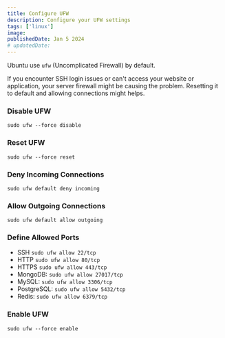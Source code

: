 ```yaml
---
title: Configure UFW
description: Configure your UFW settings
tags: ['linux']
image:
publishedDate: Jan 5 2024
# updatedDate:
---
```


Ubuntu use `ufw` (Uncomplicated Firewall) by default.

If you encounter SSH login issues or can't access your website or application, your server firewall might be causing the problem. Resetting it to default and allowing connections might helps.

### Disable UFW

```shell
sudo ufw --force disable
```

### Reset UFW

```shell
sudo ufw --force reset
```

### Deny Incoming Connections

```shell
sudo ufw default deny incoming
```

### Allow Outgoing Connections

```shell
sudo ufw default allow outgoing
```

### Define Allowed Ports

- SSH `sudo ufw allow 22/tcp`
- HTTP `sudo ufw allow 80/tcp`
- HTTPS `sudo ufw allow 443/tcp`
- MongoDB: `sudo ufw allow 27017/tcp`
- MySQL: `sudo ufw allow 3306/tcp`
- PostgreSQL: `sudo ufw allow 5432/tcp`
- Redis: `sudo ufw allow 6379/tcp`

### Enable UFW

```shell
sudo ufw --force enable
```
